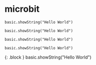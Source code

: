 # microbit

``` {: .block .blocks}
basic.showString("Hello World")
```
```cards
basic.showString("Hello World")
```
```.blocks
basic.showString("Hello World")
```
```blocks
basic.showString("Hello World")
```
  {: .block }
  basic.showString("Hello World")


<script src="https://makecode.com/gh-pages-embed.js"></script><script>makeCodeRender("{{ site.makecode.home_url }}", "{{ site.github.owner_name }}/{{ site.github.repository_name }}");</script>
